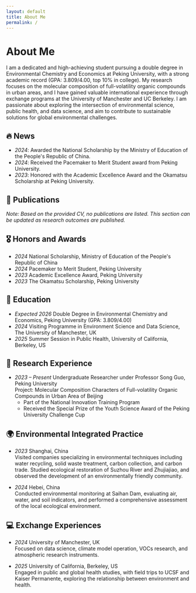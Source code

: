 ```yaml
---
layout: default
title: About Me
permalink: /
---
```


# About Me

I am a dedicated and high-achieving student pursuing a double degree in Environmental Chemistry and Economics at Peking University, with a strong academic record (GPA: 3.809/4.00, top 10% in college). My research focuses on the molecular composition of full-volatility organic compounds in urban areas, and I have gained valuable international experience through exchange programs at the University of Manchester and UC Berkeley. I am passionate about exploring the intersection of environmental science, public health, and data science, and aim to contribute to sustainable solutions for global environmental challenges.

## 🔥 News
- *2024*: Awarded the National Scholarship by the Ministry of Education of the People's Republic of China.
- *2024*: Received the Pacemaker to Merit Student award from Peking University.
- *2023*: Honored with the Academic Excellence Award and the Okamatsu Scholarship at Peking University.

## 📝 Publications 
*Note: Based on the provided CV, no publications are listed. This section can be updated as research outcomes are published.*

## 🎖 Honors and Awards
- *2024* National Scholarship, Ministry of Education of the People's Republic of China
- *2024* Pacemaker to Merit Student, Peking University
- *2023* Academic Excellence Award, Peking University
- *2023* The Okamatsu Scholarship, Peking University

## 📖 Education
- *Expected 2026* Double Degree in Environmental Chemistry and Economics, Peking University (GPA: 3.809/4.00)
- *2024* Visiting Programme in Environment Science and Data Science, The University of Manchester, UK
- *2025* Summer Session in Public Health, University of California, Berkeley, US

## 🔬 Research Experience
- *2023 – Present* Undergraduate Researcher under Professor Song Guo, Peking University  
  Project: Molecular Composition Characters of Full-volatility Organic Compounds in Urban Area of Beijing  
  - Part of the National Innovation Training Program  
  - Received the Special Prize of the Youth Science Award of the Peking University Challenge Cup

## 🌍 Environmental Integrated Practice
- *2023* Shanghai, China  
  Visited companies specializing in environmental techniques including water recycling, solid waste treatment, carbon collection, and carbon trade. Studied ecological restoration of Suzhou River and Zhujiajiao, and observed the development of an environmentally friendly community.
  
- *2024* Hebei, China  
  Conducted environmental monitoring at Saihan Dam, evaluating air, water, and soil indicators, and performed a comprehensive assessment of the local ecological environment.

## 💻 Exchange Experiences
- *2024* University of Manchester, UK  
  Focused on data science, climate model operation, VOCs research, and atmospheric research instruments.

- *2025* University of California, Berkeley, US  
  Engaged in public and global health studies, with field trips to UCSF and Kaiser Permanente, exploring the relationship between environment and health.


